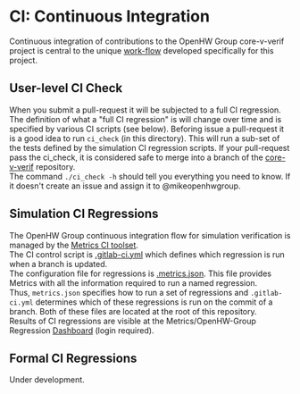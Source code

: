 # CI: Continuous Integration
Continuous integration of contributions to the OpenHW Group core-v-verif project is central to the unique [work-flow](https://github.com/openhwgroup/core-v-docs/blob/master/verif/Common/OpenHWGroup_WorkFlow.pdf) developed specifically for this project.

## User-level CI Check
When you submit a pull-request it will be subjected to a full CI regression.  The definition of what a "full CI regression" is will change over time and is
specified by various CI scripts (see below).   Beforing issue a pull-request it is a good idea to run `ci_check` (in this directory).  This will run a sub-set
of the tests defined by the simulation CI regression scripts.  If your pull-request pass the ci_check, it is considered safe to merge into a branch
of the [core-v-verif](https://github.com/openhwgroup/core-v-verif) repository.
<br>
The command `./ci_check -h` should tell you everything you need to know.  If it doesn't create an issue and assign it to @mikeopenhwgroup.

## Simulation CI Regressions
The OpenHW Group continuous integration flow for simulation verification is managed by the [Metrics CI toolset](https://www.metrics.ca/).
<br>
The CI control script is [.gitlab-ci.yml](https://github.com/openhwgroup/core-v-verif/blob/master/.gitlab-ci.yml) which defines which regression is run when a branch is updated.
<br>
The configuration file for regressions is [.metrics.json](https://github.com/openhwgroup/core-v-verif/blob/master/.metrics.json).  This file provides Metrics with all the information required to run a named regression.
<br>
Thus, `metrics.json` specifies how to run a set of regressions and `.gitlab-ci.yml` determines which of these regressions is run on the commit of a branch.   Both of these files are located at the root of this repository.
<br>
Results of CI regressions are visible at the Metrics/OpenHW-Group Regression [Dashboard](https://imperas.metrics.ca/openHW-cv32/dashboard) (login required).

## Formal CI Regressions
Under development.
